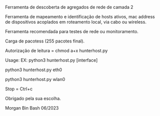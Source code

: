 Ferramenta de descoberta de agregados de rede de camada 2

Ferramenta de mapeamento e identificação de hosts ativos, mac address de dispositivos acoplados em roteamento local, via cabo ou wireless.

Ferramenta recomendada para testes de rede ou monitoramento.

Carga de pacotess (255 pacotes final). 

Autorização de leitura = chmod a+x hunterhost.py

Usage:
EX: 
python3 hunterhost.py [interface]

python3 hunterhost.py eth0

python3 hunterhost.py wlan0

Stop = Ctrl+c


Obrigado pela sua escolha.

Morgan Bin Bash
06/2023
